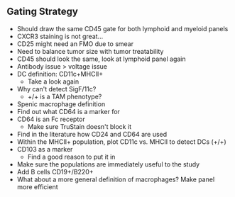 ## Gating Strategy
- Should draw the same CD45 gate for both lymphoid and myeloid panels
- CXCR3 staining is not great...
- CD25 might need an FMO due to smear
- Need to balance tumor size with tumor treatability
- CD45 should look the same, look at lymphoid panel again
- Antibody issue > voltage issue
- DC definition: CD11c+MHCII+
	- Take a look again
- Why can't detect SigF/11c?
	- +/+ is a TAM phenotype?
- Spenic macrophage definition
- Find out what CD64 is a marker for
- CD64 is an Fc receptor
	- Make sure TruStain doesn't block it
- Find in the literature how CD24 and CD64 are used
- Within the MHCII+ population, plot CD11c vs. MHCII to detect DCs (+/+)
- CD103 as a marker
	- Find a good reason to put it in
- Make sure the populations are immediately useful to the study
- Add B cells CD19+/B220+
- What about a more general definition of macrophages? Make panel more efficient
